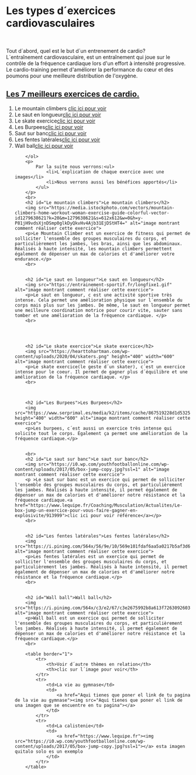 <!DOCTYPE html>
<html lang="fr">
<head>
    <meta charset="UTF-8">
    <meta http-equiv="X-UA-Compatible" content="IE=edge">
    <meta name="viewport" content="width=device-width, initial-scale=1.0">
    <title>Le sport cardiovasculaire</title>
</head>

<body>
	<h1>Les types d´exercices cardiovasculaires</h1>
	<br>
	<p>Tout d´abord, quel est le but d´un entrenement de cardio?<br>
		L´entraînement cardiovasculaire, est un entraînement qui joue sur le contrôle de la fréquence cardiaque lors d'un effort à intensité progressive. Le cardio-training permet d'améliorer la performance du cœur et des poumons pour une meilleure distribution de l'oxygène.</p>
		<h2><strong><u>Les 7 meilleurs exercices de cardio.</u></strong></h2>
		<ol>
			<li>Le mountain climbers <a href="#Le mountain climbers">clic ici pour voir</a></li>
			<li>Le saut en longueur<a href="#Le saut en longueur">clic ici pour voir</a> </li>
			<li>Le skate exercice<a href="#Le skate exercice">clic ici pour voir</a></li>
			<li>Les Burpees<a href="#Les Burpees">clic ici pour voir</a></li>
			<li>Saut sur banc<a href="#Le saut sur banc">clic ici pour voir</a></li>
			<li>Les fentes latérales<a href="#Les fentes latérales">clic ici pour voir</a></li>
			<li>Wall ball<a href="#Wall ball">clic ici pour voir</a></li>
			
		</ol>
		<p>
			Par la suite nous verrons:<ul>
				<li>L´explication de chaque exercice avec une images</li>
				<li>Nous verrons aussi les bénéfices apportés</li>
			</ul> 
		</p>
		<br>
		<h2 id="Le mountain climbers">Le mountain climbers</h2>
		<img src="https://media.istockphoto.com/vectors/mountain-climbers-home-workout-woman-exercise-guide-colorful-vector-id1279638621?k=20&m=1279638621&s=612x612&w=0&h=y-P81jH9vdsXjnDSmp0glkDyQkvHv4Ajb31EjDStHT4=" alt="image montrant comment réaliser cette exercice">
		<p>Le Mountain Climber est un exercice de fitness qui permet de solliciter l'ensemble des groupes musculaires du corps, et particulièrement les jambes, les bras, ainsi que les abdominaux. Réalisés à haute intensité, les mountain climbers permettent également de dépenser un max de calories et d'améliorer votre endurance.</p>
		<br>


		<h2 id="Le saut en longueur">Le saut en longueur</h2>
		<img src="https://entrainement-sportif.fr/longfixe1.gif" alt="image montrant comment réaliser cette exercice">
		<p>Le saut en longueur, c est une activité sportive très intense. Cela permet une amélioration physique sur l´ensemble du corps mais plus sur les jambes. De même, le saut en longueur permet une meilleure coordination motrice pour courir vite, sauter sans tomber et une amélioration de la fréquence cardiaque. </p>
		<br>



		
		<h2 id="Le skate exercice">Le skate exercice</h2>
		<img src="https://hearttohartman.com/wp-content/uploads/2020/04/skaters.png" height="400" width="600"  alt="image montrant comment réaliser cette exercice">
		<p>Le skate exercice(le geste d´un skater), c´est un exercice intense pour le coeur. Il permet de gagner plus d´équilibre et une amélioration de la fréquence cardiaque. </p>
		<br>



		<h2 id="Les Burpees">Les Burpees</h2>
		<img src="https://www.serprimal.es/media/k2/items/cache/867519228d1d5325856fc61d710ded0e_XL.jpg" height="400" width="600" alt="image montrant comment réaliser cette exercice">
		<p>Les burpees, c´est aussi un exercice très intense qui solicite tout le corps. Également ça permet une amélioration de la fréquence cardiaque.</p>


		<br>
		<h2 id="Le saut sur banc">Le saut sur banc</h2>
		<img src="https://i0.wp.com/youthfootballonline.com/wp-content/uploads/2017/05/box-jump-copy.jpg?ssl=1" alt="image montrant comment réaliser cette exercice">
		<p >Le saut sur banc est un exercice qui permet de solliciter l'ensemble des groupes musculaires du corps, et particulièrement les jambes. Réalisés à haute intensité, il permet également de dépenser un max de calories et d'améliorer notre résistance et la fréquence cardiaque.<a href="https://www.lequipe.fr/Coaching/Musculation/Actualites/Le-box-jump-un-exercice-pour-vous-faire-gagner-en-explosivite/913999">clic ici pour voir référence</a></p>
		<br>


		<h2 id="Les fentes latérales">Les fentes latérales</h2>
		<img src="https://i.pinimg.com/564x/56/9e/10/569e101fdaf6aa5a0217b5af3d6a00e5.jpg" alt="image montrant comment réaliser cette exercice">
		<p>Les fentes latérales est un exercice qui permet de solliciter l'ensemble des groupes musculaires du corps, et particulièrement les jambes. Réalisés à haute intensité, il permet également de dépenser un max de calories et d'améliorer notre résistance et la fréquence cardiaque.</p>
		<br>


		<h2 id="Wall ball">Wall ball</h2>
		<img src="https://i.pinimg.com/564x/c3/e2/67/c3e2675992b8a613f7263092603631a9.jpg" alt="image montrant comment réaliser cette exercice">
		<p>Wall ball est un exercice qui permet de solliciter l'ensemble des groupes musculaires du corps, et particulièrement les jambes. Réalisés à haute intensité, il permet également de dépenser un max de calories et d'améliorer notre résistance et la fréquence cardiaque.</p>
		<br>

		<table border="1">
			<tr>
				<th>Voir d´autre thèmes en relation</th>
				<th>clic sur l´image pour voir</th>
			</tr>
			<tr>
				<td>La vie au gymnase</td>
				<td>
					<a href="Aqui tienes que poner el link de tu pagina de la vie au gymnase"><img src="Aqui tienes que poner el link de una imagen que se encuentre en tu pagina"></a>
				</td>
			</tr>
			<tr>
				<td>La calistenie</td>
				<td>
					<a href="https://www.lequipe.fr"><img src="https://i0.wp.com/youthfootballonline.com/wp-content/uploads/2017/05/box-jump-copy.jpg?ssl=1"></a> esta imagen quitalo solo es un exemplo
				</td>
			</tr>		
		</table>
  
</body>
</html>
